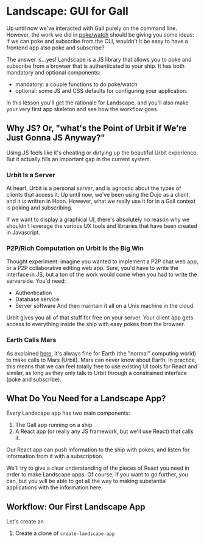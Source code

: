 # Landscape: GUI for Gall
Up until now we've interacted with Gall purely on the command line. However, the work we did in [poke/watch](poke.md) should be giving you some ideas: if we can poke and subscribe from the CLI, wouldn't it be easy to have a frontend app also poke and subscribe?

The answer is...yes!  Landscape is a JS library that allows you to poke and subscribe from a browser that is authenticated to your ship. It has both mandatory and optional components:
* mandatory: a couple functions to do poke/watch
* optional: some JS and CSS defaults for configuring your application.

In this lesson you'll get the rationale for Landscape, and you'll also make your very first app skeleton and see how the workflow goes.

## Why JS? Or, "what's the Point of Urbit if We're Just Gonna JS Anyway?"
Using JS feels like it's cheating or dirtying up the beautiful Urbit experience. But it actually fills an important gap in the current system.

### Urbit Is a Server
At heart, Urbit is a personal *server*, and is agnostic about the types of clients that access it. Up until now, we've been using the Dojo as a client, and it *is* written in Hoon. However, what we really use it for in a Gall context is poking and subscribing.

If we want to display a graphical UI, there's absolutely no reason why we shouldn't leverage the various UX tools and libraries that have been created in Javascript.

### P2P/Rich Computation on Urbit Is the Big Win
Thought experiment: imagine you wanted to implement a P2P chat web app, or a P2P collaborative editing web app. Sure, you'd have to write the interface in JS, but a ton of the work would come when you had to write the serverside. You'd need:
* Authentication
* Database service
* Server software
And then maintain it all on a Unix machine in the cloud.

Urbit gives you all of that stuff for free on your server. Your client app gets access to everything inside the ship with easy pokes from the browser.

### Earth Calls Mars
As explained [here](https://moronlab.blogspot.com/2010/01/urbit-functional-programming-from.html), it's always fine for Earth (the "normal" computing world) to make calls to Mars (Urbit). Mars can never know about Earth. In practice, this means that we can feel totally free to use existing UI tools for React and similar, as long as they only talk to Urbit through a constrained interface (poke and subscribe).

## What Do You Need for a Landscape App?
Every Landscape app has two main components:
1. The Gall app running on a ship
2. A React app (or really any JS framework, but we'll use React) that calls it.

Our React app can push information to the ship with pokes, and listen for information from it with a subscription.

We'll try to give a clear understanding of the pieces of React you need in order to make Landscape apps. Of course, if you want to go further, you can, but you will be able to get all the way to making substantial applications with the information here.

## Workflow: Our First Landscape App
Let's create an
1. Create a clone of `create-landscape-app`
